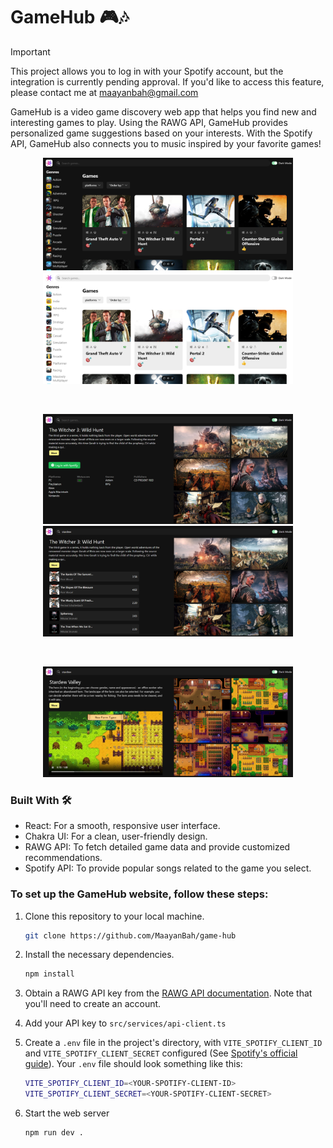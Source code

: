 # GameHub 🎮🎶

> [!IMPORTANT]
> This project allows you to log in with your Spotify account, but the integration is currently pending approval. If you'd like to access this feature, please contact me at maayanbah@gmail.com

GameHub is a video game discovery web app that helps you find new and interesting games to play.
Using the RAWG API, GameHub provides personalized game suggestions based on your interests.
With the Spotify API, GameHub also connects you to music inspired by your favorite games!

<p align="center">
<img src="https://github.com/MaayanBah/game-hub/blob/359b8814feb79443d79fed31dec49c56f3e12386/screenshots/dark_mode.png" alt="image" width="400"/>

<img src="https://github.com/MaayanBah/game-hub/blob/359b8814feb79443d79fed31dec49c56f3e12386/screenshots/light_mode.png" alt="image" width="400"/>
</p>
<br>
<p align="center">
<img src="https://github.com/MaayanBah/game-hub/blob/3e6634e9ee2e2123d78ae6c98c16f4b03240366f/screenshots/game_page.png" alt="image" width="400"/>
<img src="https://github.com/MaayanBah/game-hub/blob/3e6634e9ee2e2123d78ae6c98c16f4b03240366f/screenshots/spotify.png" alt="image" width="400"/>
</p>
<br>
<p align="center">
<img src="https://github.com/MaayanBah/game-hub/blob/3e6634e9ee2e2123d78ae6c98c16f4b03240366f/screenshots/stardew.png" alt="image" width="400"/>
</p>

### Built With 🛠

- React: For a smooth, responsive user interface.
- Chakra UI: For a clean, user-friendly design.
- RAWG API: To fetch detailed game data and provide customized recommendations.
- Spotify API: To provide popular songs related to the game you select.

### To set up the GameHub website, follow these steps:

1. Clone this repository to your local machine.

   ```bash
   git clone https://github.com/MaayanBah/game-hub
   ```

2. Install the necessary dependencies.

   ```bash
   npm install
   ```

3. Obtain a RAWG API key from the [RAWG API documentation](https://rawg.io/apidocs). Note that you'll need to create an account.
4. Add your API key to `src/services/api-client.ts`
5. Create a `.env` file in the project's directory, with `VITE_SPOTIFY_CLIENT_ID` and `VITE_SPOTIFY_CLIENT_SECRET` configured (See [Spotify's official guide](https://developer.spotify.com/documentation/web-api/tutorials/getting-started#request-an-access-token)). Your `.env` file should look something like this:

   ```bash
   VITE_SPOTIFY_CLIENT_ID=<YOUR-SPOTIFY-CLIENT-ID>
   VITE_SPOTIFY_CLIENT_SECRET=<YOUR-SPOTIFY-CLIENT-SECRET>
   ```

6. Start the web server
   ```bash
   npm run dev .
   ```
